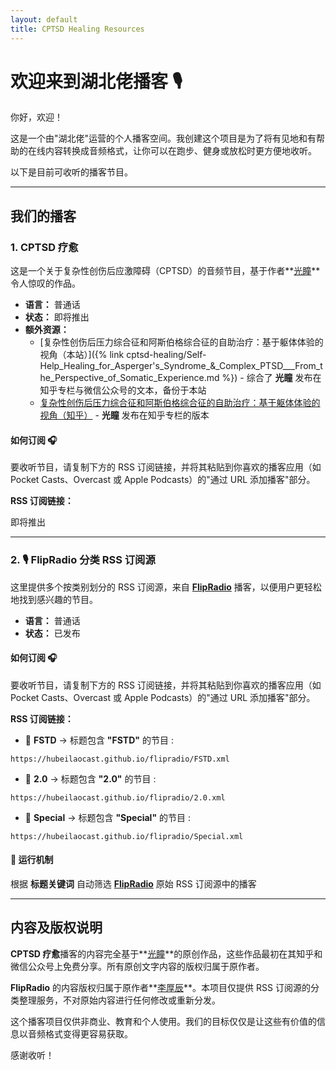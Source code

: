 ```yaml
---
layout: default
title: CPTSD Healing Resources
---
```


# 欢迎来到湖北佬播客 🎙️

你好，欢迎！

这是一个由"湖北佬"运营的个人播客空间。我创建这个项目是为了将有见地和有帮助的在线内容转换成音频格式，让你可以在跑步、健身或放松时更方便地收听。

以下是目前可收听的播客节目。

---

## 我们的播客

### 1. CPTSD 疗愈

这是一个关于复杂性创伤后应激障碍（CPTSD）的音频节目，基于作者**[光瞳](https://www.zhihu.com/people/alexcma)**令人惊叹的作品。

* **语言：** 普通话
* **状态：** 即将推出
* **额外资源：**
  * [复杂性创伤后压力综合征和阿斯伯格综合征的自助治疗：基于躯体体验的视角（本站）]({% link cptsd-healing/Self-Help_Healing_for_Asperger's_Syndrome_&_Complex_PTSD___From_the_Perspective_of_Somatic_Experience.md %}) - 综合了 **光瞳** 发布在知乎专栏与微信公众号的文本，备份于本站
  * [复杂性创伤后压力综合征和阿斯伯格综合征的自助治疗：基于躯体体验的视角（知乎）](https://zhuanlan.zhihu.com/p/687506561) - **光瞳** 发布在知乎专栏的版本

#### **如何订阅 🎧**

要收听节目，请复制下方的 RSS 订阅链接，并将其粘贴到你喜欢的播客应用（如 Pocket Casts、Overcast 或 Apple Podcasts）的"通过 URL 添加播客"部分。

**RSS 订阅链接：**

即将推出

---

### 2. 🎙️ FlipRadio 分类 RSS 订阅源  

这里提供多个按类别划分的 RSS 订阅源，来自 **[FlipRadio](https://www.youtube.com/playlist?list=PLxfcznuBUN2AaOeUu1q03ccPf6XSJx8Ee)** 播客，以便用户更轻松地找到感兴趣的节目。  

* **语言：** 普通话
* **状态：** 已发布

#### **如何订阅 🎧**

要收听节目，请复制下方的 RSS 订阅链接，并将其粘贴到你喜欢的播客应用（如 Pocket Casts、Overcast 或 Apple Podcasts）的"通过 URL 添加播客"部分。

**RSS 订阅链接：**

- 📌 **FSTD** → 标题包含 **"FSTD"** 的节目  :

```
https://hubeilaocast.github.io/flipradio/FSTD.xml
```

- 📌 **2.0** → 标题包含 **"2.0"** 的节目  :

```
https://hubeilaocast.github.io/flipradio/2.0.xml
```

- 📌 **Special** → 标题包含 **"Special"** 的节目  :

```
https://hubeilaocast.github.io/flipradio/Special.xml
```

#### 🔄 运行机制  

根据 **标题关键词** 自动筛选 **[FlipRadio](https://www.xiaoyuzhoufm.com/podcast/5e4ff468418a84a046973375)** 原始 RSS 订阅源中的播客

---

## 内容及版权说明

**CPTSD 疗愈**播客的内容完全基于**[光瞳](https://www.zhihu.com/people/alexcma)**的原创作品，这些作品最初在其知乎和微信公众号上免费分享。所有原创文字内容的版权归属于原作者。

**FlipRadio** 的内容版权归属于原作者**[李厚辰](https://m.douban.com/people/1405638/)**。本项目仅提供 RSS 订阅源的分类整理服务，不对原始内容进行任何修改或重新分发。

这个播客项目仅供非商业、教育和个人使用。我们的目标仅仅是让这些有价值的信息以音频格式变得更容易获取。

感谢收听！
